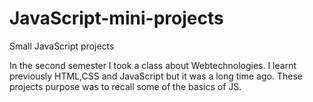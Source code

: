# JavaScript-mini-projects
Small JavaScript projects

In the second semester I took a class about Webtechnologies. I learnt previously HTML,CSS and JavaScript but it was a long time ago.
These projects purpose was to recall some of the basics of JS.
